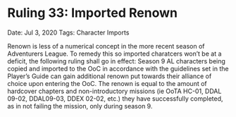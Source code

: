 # Ruling 33: Imported Renown

Date: Jul 3, 2020
Tags: Character Imports

Renown is less of a numerical concept in the more recent season of Adventurers League. To remedy this so imported charatcers won’t be at a deficit, the following ruling shall go in effect: Season 9 AL characters being copied and imported to the OoC in accordance with the guidelines set in the Player’s Guide can gain additional renown put towards their alliance of choice upon entering the OoC. The renown is equal to the amount of hardcover chapters and non-introductory missions (ie OoTA HC-01, DDAL 09-02, DDAL09-03, DDEX 02-02, etc.) they have successfully completed, as in not failing the mission, only during season 9.